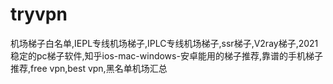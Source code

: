 # tryvpn
机场梯子白名单,IEPL专线机场梯子,IPLC专线机场梯子,ssr梯子,V2ray梯子,2021稳定的pc梯子软件,知乎ios-mac-windows-安卓能用的梯子推荐,靠谱的手机梯子推荐,free vpn,best vpn,黑名单机场汇总
